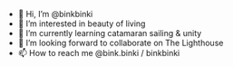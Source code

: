 - 👋 Hi, I’m @binkbinki
- 👀 I’m interested in beauty of living
- 🌱 I’m currently learning catamaran sailing & unity
- 💞️ I’m looking forward to collaborate on The Lighthouse
- 📫 How to reach me @bink.binki / binkbinki

<!---
binkbinki/binkbinki is a ✨ special ✨ repository because its `README.md` (this file) appears on your GitHub profile.
You can click the Preview link to take a look at your changes.
--->
